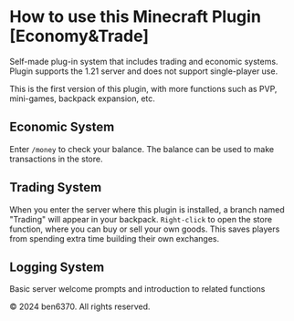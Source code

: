 # How to use this Minecraft Plugin [Economy&Trade]
Self-made plug-in system that includes trading and economic systems.
Plugin supports the 1.21 server and does not support single-player use.
<p>This is the first version of this plugin, with more functions such as PVP, mini-games, backpack expansion, etc.</p>

<h2>Economic System</h2>
<p>Enter <code>/money</code> to check your balance. The balance can be used to make transactions in the store.</p>

<h2>Trading System</h2>
<p>When you enter the server where this plugin is installed, a branch named "Trading" will appear in your backpack. <code>Right-click</code>  to open the store function, where you can buy or sell your own goods. This saves players from spending extra time building their own exchanges.</p>

<h2>Logging System</h2>
<p>Basic server welcome prompts and introduction to related functions</p>

<p>&copy; 2024 ben6370. All rights reserved.</p>
